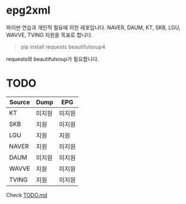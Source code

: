 # epg2xml

파이썬 연습과 개인적 필요에 의한 레포입니다.
NAVER, DAUM, KT, SKB, LGU, WAVVE, TVING 지원을 목표로 합니다.

> pip install requests beautifulsoup4

requests와 beautifulsoup가 필요합니다.

# TODO

| Source | Dump   | EPG    |
| ------ | ------ | ------ |
| KT     | 미지원 | 미지원 |
| SKB    | 지원   | 미지원 |
| LGU    | 지원   | 지원   |
| NAVER  | 지원   | 미지원 |
| DAUM   | 미지원 | 미지원 |
| WAVVE  | 지원   | 미지원 |
| TVING  | 지원   | 미지원 |

Check [TODO.md](https://github.com/pinkswall/epg/blob/main/TODO.md)
